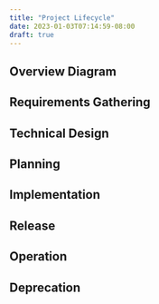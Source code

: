 ```yaml
---
title: "Project Lifecycle"
date: 2023-01-03T07:14:59-08:00
draft: true
---
```


## Overview Diagram

## Requirements Gathering

## Technical Design

## Planning

## Implementation

## Release

## Operation

## Deprecation
